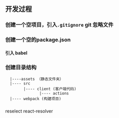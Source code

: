 ## 开发过程

### 创建一个空项目，引入`.gitignore` git 忽略文件

### 创建一个空的package.json

#### 引入 babel

### 创建目录结构


```
  |----assets （静态文件夹）
  |---- src
        |---- client (客户端代码)
               |---- actions
  |---- webpack (构建项目)             

```


###
reselect
react-resolver
